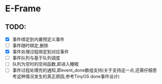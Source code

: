 # E-Frame
## TODO:
 - [X] 事件绑定到内置预定义事件 
 - [ ] 事件随时绑定,删除
 - [X] 事件处理过程绑定到对应事件 
 - [ ] 事件队列与基于队列调度 
 - [ ] 队列为空时的空闲函数,即进入睡眠 
 - [ ] 事件过程处理完的通知,即event_done数组支持(关于支持这一点,还需仔细思考这种情况发生的真正原因,参考TinyOS done事件设计)